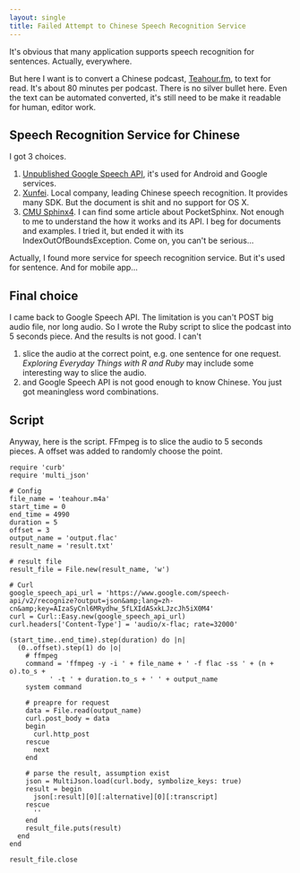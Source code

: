 ```yaml
---
layout: single
title: Failed Attempt to Chinese Speech Recognition Service
---
```


It's obvious that many application supports speech recognition for sentences. Actually, everywhere.

But here I want is to convert a Chinese podcast, [Teahour.fm](http://teahour.fm/), to text for read. It's about 80 minutes per podcast. There is no silver bullet here. Even the text can be automated converted, it's still need to be make it readable for human, editor work.

## Speech Recognition Service for Chinese

I got 3 choices.

1. [Unpublished Google Speech API](https://github.com/gillesdemey/google-speech-v2), it's used for Android and Google services.
2. [Xunfei](http://open.voicecloud.cn/index.php/default/index). Local company, leading Chinese speech recognition. It provides many SDK. But the document is shit and no support for OS X.
3. [CMU Sphinx4](http://cmusphinx.sourceforge.net/). I can find some article about PocketSphinx. Not enough to me to understand the how it works and its API. I beg for documents and examples. I tried it, but ended it with its IndexOutOfBoundsException. Come on, you can't be serious...

Actually, I found more service for speech recognition service. But it's used for sentence. And for mobile app...

## Final choice

I came back to Google Speech API. The limitation is you can't POST big audio file, nor long audio. So I wrote the Ruby script to slice the podcast into 5 seconds piece. And the results is not good.
I can't

1. slice the audio at the correct point, e.g. one sentence for one request. *Exploring Everyday Things with R and Ruby* may include some interesting way to slice the audio.
2. and Google Speech API is not good enough to know Chinese. You just got meaningless word combinations.

## Script

Anyway, here is the script. FFmpeg is to slice the audio to 5 seconds pieces. A offset was added to randomly choose the point.

    require 'curb'
    require 'multi_json'

    # Config
    file_name = 'teahour.m4a'
    start_time = 0
    end_time = 4990
    duration = 5
    offset = 3
    output_name = 'output.flac'
    result_name = 'result.txt'

    # result file
    result_file = File.new(result_name, 'w')

    # Curl
    google_speech_api_url = 'https://www.google.com/speech-api/v2/recognize?output=json&amp;lang=zh-cn&amp;key=AIzaSyCnl6MRydhw_5fLXIdASxkLJzcJh5iX0M4'
    curl = Curl::Easy.new(google_speech_api_url)
    curl.headers['Content-Type'] = 'audio/x-flac; rate=32000'

    (start_time..end_time).step(duration) do |n|
      (0..offset).step(1) do |o|
        # ffmpeg
        command = 'ffmpeg -y -i ' + file_name + ' -f flac -ss ' + (n + o).to_s +
              ' -t ' + duration.to_s + ' ' + output_name
        system command

        # preapre for request
        data = File.read(output_name)
        curl.post_body = data
        begin
          curl.http_post
        rescue
          next
        end

        # parse the result, assumption exist
        json = MultiJson.load(curl.body, symbolize_keys: true)
        result = begin
          json[:result][0][:alternative][0][:transcript]
        rescue
          ''
        end
        result_file.puts(result)
      end
    end

    result_file.close

